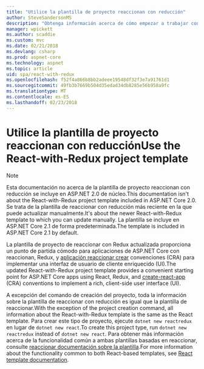```yaml
---
title: "Utilice la plantilla de proyecto reaccionan con reducción"
author: SteveSandersonMS
description: "Obtenga información acerca de cómo empezar a trabajar con la plantilla de proyecto de aplicación de página única (SPA) de ASP.NET Core para reaccionar con Redux y aplicación reaccionar crear."
manager: wpickett
ms.author: scaddie
ms.custom: mvc
ms.date: 02/21/2018
ms.devlang: csharp
ms.prod: aspnet-core
ms.technology: aspnet
ms.topic: article
uid: spa/react-with-redux
ms.openlocfilehash: f52f4a866b8bb2adeee19548df32f3e7a91761d1
ms.sourcegitcommit: 49fb3b7669b504d35edad34db8285e56b958a9fc
ms.translationtype: MT
ms.contentlocale: es-ES
ms.lasthandoff: 02/23/2018
---
```

# <a name="use-the-react-with-redux-project-template"></a><span data-ttu-id="ea92f-103">Utilice la plantilla de proyecto reaccionan con reducción</span><span class="sxs-lookup"><span data-stu-id="ea92f-103">Use the React-with-Redux project template</span></span>

> [!NOTE]
> <span data-ttu-id="ea92f-104">Esta documentación no acerca de la plantilla de proyecto reaccionan con reducción se incluye en ASP.NET 2.0 de núcleo.</span><span class="sxs-lookup"><span data-stu-id="ea92f-104">This documentation isn't about the React-with-Redux project template included in ASP.NET Core 2.0.</span></span> <span data-ttu-id="ea92f-105">Se trata de la plantilla de reaccionar con reducción más reciente en la que puede actualizar manualmente.</span><span class="sxs-lookup"><span data-stu-id="ea92f-105">It's about the newer React-with-Redux template to which you can update manually.</span></span> <span data-ttu-id="ea92f-106">La plantilla se incluye en ASP.NET Core 2.1 de forma predeterminada.</span><span class="sxs-lookup"><span data-stu-id="ea92f-106">The template is included in ASP.NET Core 2.1 by default.</span></span>

<span data-ttu-id="ea92f-107">La plantilla de proyecto de reaccionar con Redux actualizada proporciona un punto de partida cómodo para aplicaciones de ASP.NET Core con reaccionan, Redux, y [aplicación reaccionar crear](https://github.com/facebookincubator/create-react-app) convenciones (CRA) para implementar una interfaz de usuario de cliente enriquecido (UI).</span><span class="sxs-lookup"><span data-stu-id="ea92f-107">The updated React-with-Redux project template provides a convenient starting point for ASP.NET Core apps using React, Redux, and [create-react-app](https://github.com/facebookincubator/create-react-app) (CRA) conventions to implement a rich, client-side user interface (UI).</span></span>

<span data-ttu-id="ea92f-108">A excepción del comando de creación del proyecto, toda la información sobre la plantilla de reaccionar con reducción es igual que la plantilla de reaccionar.</span><span class="sxs-lookup"><span data-stu-id="ea92f-108">With the exception of the project creation command, all information about the React-with-Redux template is the same as the React template.</span></span> <span data-ttu-id="ea92f-109">Para crear este tipo de proyecto, ejecute `dotnet new reactredux` en lugar de `dotnet new react`.</span><span class="sxs-lookup"><span data-stu-id="ea92f-109">To create this project type, run `dotnet new reactredux` instead of `dotnet new react`.</span></span> <span data-ttu-id="ea92f-110">Para obtener más información acerca de la funcionalidad común a ambas plantillas basadas en reaccionar, consulte [reaccionar documentación sobre la plantilla](xref:spa/react).</span><span class="sxs-lookup"><span data-stu-id="ea92f-110">For more information about the functionality common to both React-based templates, see [React template documentation](xref:spa/react).</span></span>
